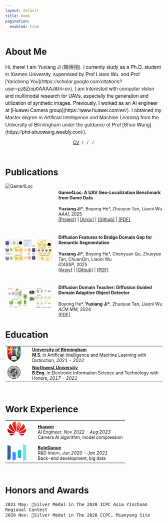 ```yaml
---
layout: default
title: Home
pagination:
  enabled: true
---
```



# About Me
<span style="font-family: 'Helvetica Neue', sans-serif; font-size: 16px;">
Hi, there! I am Yuxiang Ji (姬煜翔).
I currently study as a Ph.D. student in Xiamen University, supervised by Prof Liaoni Wu, and Prof [Yancheng You](https://scholar.google.com/citations?user=pz8Zmp0AAAAJ&hl=en).
I am interested with computer vision and multimodal research for UAVs, especially the generation and utilization of synthetic images.
Previously, I worked as an AI engineer at [Huawei Camera group](https://www.huawei.com/en/).
I obtained my Master degree in Artificial Intelligence and Machine Learning from the University of Birmingham under the guidance of Prof [Shuo Wang](https://phd-shuowang.weebly.com/).
</span>

<p style="text-align:center;">
  <a href="./assets/pdf/CV_YuxiangJi.pdf">CV</a> &nbsp;/&nbsp;
  <a href="mailto:yuxiangji@stu.xmu.edu.cn"><i class="fa-solid fa-envelope"></i></a> &nbsp;/&nbsp;
  <a href="https://scholar.google.com/citations?hl=zh-CN&user=XmODrKRH5H4C"><i class="fa-brands fa-google-scholar"></i></a> &nbsp;/&nbsp;
  <a href="https://github.com/Yux1angJi"><i class="fa-brands fa-github"></i></a>
</p>

<br/>

# Publications

<!-- <div class="publications-container"> -->
<div style="display: flex; align-items: flex-start; margin-bottom: 20px">
    <img src="assets/img/GTA-UAV-demo.png" alt="Game4Loc" width="150" height="80">
    <div style="margin-left: 20px;">
        <h4>Game4Loc: A UAV Geo-Localization Benchmark from Game Data</h4>
        <div class="custom-text"><strong>Yuxiang Ji*</strong>, Boyong He*, Zhuoyue Tan, Liaoni Wu <br></div>
        <div class="custom-text"><em>AAAI</em>, 2025</div>
        <div class="custom-text"><a href="https://yux1angji.github.io/game4loc">[Project]</a> | <a href="https://arxiv.org/abs/2409.16925">[Arxiv]</a> | <a href="https://github.com/Yux1angJi/GTA-UAV">[Github]</a> | <a href="https://arxiv.org/pdf/2409.16925">[PDF]</a> </div>
    </div>
</div>


<div style="display: flex; align-items: center; margin-bottom: 20px">
    <img src="assets/img/diff.jpg" alt="DIFF" width="150" height="70">
    <div style="margin-left: 20px;">
        <h4>Diffusion Features to Bridge Domain Gap for Semantic Segmentation</h4>
        <div class="custom-text"><strong>Yuxiang Ji*</strong>, Boyong He*, Chenyuan Qu, Zhuoyue Tan, ChuanQin, Liaoni Wu</div>
        <div class="custom-text"><em>ICASSP</em>, 2025</div>
        <div class="custom-text"><a href="https://arxiv.org/abs/2406.00777">[Arxiv]</a> | <a href="https://github.com/Yux1angJi/DIFF">[Github]</a> | <a href="assets/pdf/diff.pdf">[PDF]</a></div>
    </div>
</div>

<div style="display: flex; align-items: center; margin-bottom: 20px">
    <img src="assets/img/ddt.png" alt="DDT" width="150" height="70">
    <div style="margin-left: 20px;">
        <h4>Diffusion Domain Teacher: Diffusion Guided Domain Adaptive Object Detector</h4>
        <div class="custom-text">Boyong He*, <strong>Yuxiang Ji*</strong>, Zhuoyue Tan, Liaoni Wu</div>
        <div class="custom-text"><em>ACM MM</em>, 2024</div>
        <div class="custom-text"><a href="assets/pdf/Diffusion_Domain_Teacher.pdf">[PDF]</a></div>
    </div>
</div>
<!-- </div> -->

# Education

<table>
    <tr>
        <td style="vertical-align: middle; padding-right: 30px;"><img src="assets/img/uob.png" alt="University of Birmingham Logo" width="55px" /></td>
        <td style="vertical-align: middle;">
            <a href="http://www.birmingham.ac.uk" target="_blank" style="text-decoration: underline;"><strong>University of Birmingham</strong></a><br>
            <strong>M.S.</strong> in  Artificial Intelligence and Machine Learning with Distinction, <em>2021 - 2022</em>
        </td>
    </tr>
    <tr>
        <td style="vertical-align: middle; padding-right: 30px;"><img src="assets/img/nwu.png" alt="Northwest University Logo" width="60px" /></td>
        <td style="vertical-align: middle;">
            <a href="https://www.nwu.edu.cn/" target="_blank" style="text-decoration: underline;"><strong>Northwest University</strong></a><br>
            <strong>B.Eng.</strong> in Electronic Information Science and Technology with Honors, <em>2017 - 2021</em>
        </td>
    </tr>
</table>

<br/>

# Work Experience

<table>
    <tr>
        <td style="vertical-align: middle; padding-right: 30px; padding-bottom: 20px;"><img src="assets/img/huawei.png" alt="Huawei LOGO" width="60px" /></td>
        <td style="vertical-align: middle; ">
            <a href="https://www.huawei.com/en/" target="_blank" style="text-decoration: underline;"><strong>Huawei</strong></a><br>
            AI Engineer, <i>Nov 2022 - Aug 2023</i><br>
            Camera AI algorithm, model compression
        </td>
    </tr>
    <tr>
        <td style="vertical-align: middle; padding-right: 30px;"><img src="assets/img/bytedance.svg" alt="ByteDance LOGO" width="60px" /></td>
        <td style="vertical-align: middle;">
            <a href="https://www.bytedance.com/en/" target="_blank" style="text-decoration: underline;"><strong>ByteDance</strong></a><br>
            R&D Intern, <i>Jun 2020 - Jan 2021</i><br>
            Back-end development, big data
        </td>
    </tr>
</table>

<br/>

# Honors and Awards

<span style="font-family: monospace;">2021 May: 🥈Silver Medal in The 2020 ICPC Asia Yinchuan Regional Contest</span> <br>
<span style="font-family: monospace;">2020 Nov: 🥈Silver Medal in The 2020 CCPC, Mianyang Site</span> <br>

<br/>
